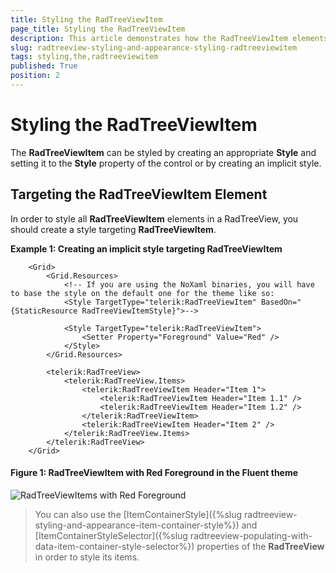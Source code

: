 ```yaml
---
title: Styling the RadTreeViewItem
page_title: Styling the RadTreeViewItem
description: This article demonstrates how the RadTreeViewItem elements can be styled.
slug: radtreeview-styling-and-appearance-styling-radtreeviewitem
tags: styling,the,radtreeviewitem
published: True
position: 2
---
```


# Styling the RadTreeViewItem

The __RadTreeViewItem__ can be styled by creating an appropriate __Style__ and setting it to the __Style__ property of the control or by creating an implicit style.

## Targeting the RadTreeViewItem Element

In order to style all __RadTreeViewItem__ elements in a RadTreeView, you should create a style targeting __RadTreeViewItem__.

__Example 1: Creating an implicit style targeting RadTreeViewItem__

```XAML
	<Grid>
        <Grid.Resources>
            <!-- If you are using the NoXaml binaries, you will have to base the style on the default one for the theme like so: 
			<Style TargetType="telerik:RadTreeViewItem" BasedOn="{StaticResource RadTreeViewItemStyle}">-->

			<Style TargetType="telerik:RadTreeViewItem">
				<Setter Property="Foreground" Value="Red" />
			</Style>
        </Grid.Resources>
        
        <telerik:RadTreeView>
            <telerik:RadTreeView.Items>
                <telerik:RadTreeViewItem Header="Item 1">
                    <telerik:RadTreeViewItem Header="Item 1.1" />
                    <telerik:RadTreeViewItem Header="Item 1.2" />
                </telerik:RadTreeViewItem>
                <telerik:RadTreeViewItem Header="Item 2" />
            </telerik:RadTreeView.Items>
        </telerik:RadTreeView>
    </Grid>
```

#### __Figure 1: RadTreeViewItem with Red Foreground in the Fluent theme__
![RadTreeViewItems with Red Foreground](images/RadTreeView_RadTreeViewItem_Style.png)

> You can also use the [ItemContainerStyle]({%slug radtreeview-styling-and-appearance-item-container-style%}) and [ItemContainerStyleSelector]({%slug radtreeview-populating-with-data-item-container-style-selector%}) properties of the __RadTreeView__ in order to style its items. 
